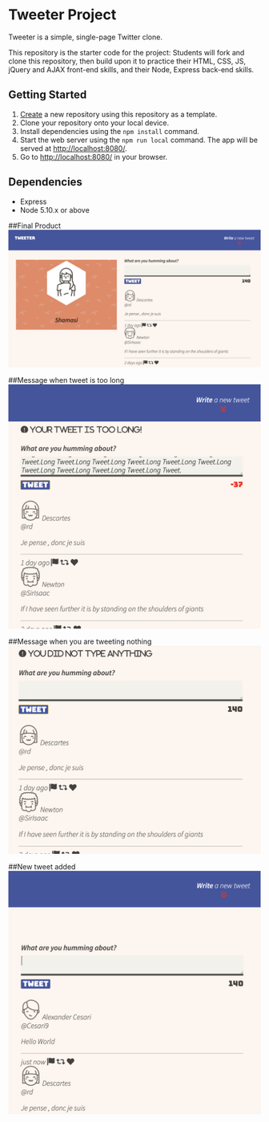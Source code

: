 # Tweeter Project

Tweeter is a simple, single-page Twitter clone.

This repository is the starter code for the project: Students will fork and clone this repository, then build upon it to practice their HTML, CSS, JS, jQuery and AJAX front-end skills, and their Node, Express back-end skills.

## Getting Started

1. [Create](https://docs.github.com/en/repositories/creating-and-managing-repositories/creating-a-repository-from-a-template) a new repository using this repository as a template.
2. Clone your repository onto your local device.
3. Install dependencies using the `npm install` command.
3. Start the web server using the `npm run local` command. The app will be served at <http://localhost:8080/>.
4. Go to <http://localhost:8080/> in your browser.

## Dependencies

- Express
- Node 5.10.x or above

##Final Product
![Tweeter Screenshot 1](https://github.com/shamshameed1/lhl-tweeter/blob/master/docs/home-page.png?raw=true)

##Message when tweet is too long
![Tweeter Screenshot 2](https://github.com/shamshameed1/lhl-tweeter/blob/master/docs/long-tweet.png?raw=true)

##Message when you are tweeting nothing
![Tweeter Screenshot 2](https://github.com/shamshameed1/lhl-tweeter/blob/master/docs/empty-tweet.png?raw=true)

##New tweet added
![Tweeter Screenshot 2](https://github.com/shamshameed1/lhl-tweeter/blob/master/docs/new-tweet.png?raw=true)


